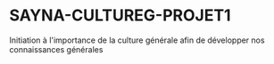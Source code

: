 # SAYNA-CULTUREG-PROJET1
Initiation à l'importance de la culture générale afin de développer nos connaissances générales
